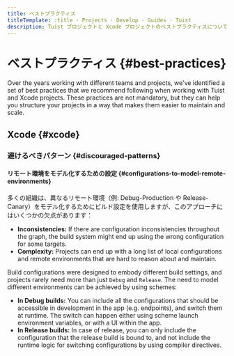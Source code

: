 ```yaml
---
title: ベストプラクティス
titleTemplate: :title · Projects · Develop · Guides · Tuist
description: Tuist プロジェクトと Xcode プロジェクトのベストプラクティスについて学ぶ
---
```


# ベストプラクティス {#best-practices}

Over the years working with different teams and projects, we've identified a set of best practices that we recommend following when working with Tuist and Xcode projects. These practices are not mandatory, but they can help you structure your projects in a way that makes them easier to maintain and scale.

## Xcode {#xcode}

### 避けるべきパターン {#discouraged-patterns}

#### リモート環境をモデル化するための設定 {#configurations-to-model-remote-environments}

多くの組織は、異なるリモート環境（例: Debug-Production や Release-Canary）をモデル化するためにビルド設定を使用しますが、このアプローチにはいくつかの欠点があります：

- **Inconsistencies:** If there are configuration inconsistencies throughout the graph, the build system might end up using the wrong configuration for some targets.
- **Complexity:** Projects can end up with a long list of local configurations and remote environments that are hard to reason about and maintain.

Build configurations were designed to embody different build settings, and projects rarely need more than just `Debug` and `Release`. The need to model different environments can be achieved by using schemes:

- **In Debug builds:** You can include all the configurations that should be accessible in development in the app (e.g. endpoints), and switch them at runtime. The switch can happen either using scheme launch environment variables, or with a UI within the app.
- **In Release builds:** In case of release, you can only include the configuration that the release build is bound to, and not include the runtime logic for switching configurations by using compiler directives.
